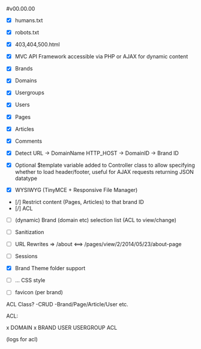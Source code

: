 #v00.00.00
 - [x] humans.txt
 - [x] robots.txt
 - [x] 403,404,500.html
 - [x] MVC API Framework accessible via PHP or AJAX for dynamic content
 - [x] Brands
 - [x] Domains
 - [x] Usergroups
 - [x] Users
 - [x] Pages
 - [x] Articles
 - [x] Comments
 - [x] Detect URL -> DomainName HTTP_HOST -> DomainID -> Brand ID
 - [x] Optional $template variable added to Controller class to allow specifying whether to load header/footer, useful for AJAX requests returning JSON datatype
 
 - [x] WYSIWYG (TinyMCE + Responsive File Manager)
 - [/] Restrict content (Pages, Articles) to that brand ID
 - [/] ACL
 - [ ] (dynamic) Brand (domain etc) selection list (ACL to view/change)
 - [ ] Sanitization
 - [ ] URL Rewrites => /about <==> /pages/view/2/2014/05/23/about-page
 
 
 
 - [ ] Sessions
 
 - [x] Brand Theme folder support
 - [ ] ... CSS style
 - [ ] favicon (per brand) 
 
ACL Class?
-CRUD
-Brand/Page/Article/User etc.
 
 ACL:
 
 x DOMAIN
 x BRAND
 USER
 USERGROUP
 ACL
 
 (logs for acl)
 

